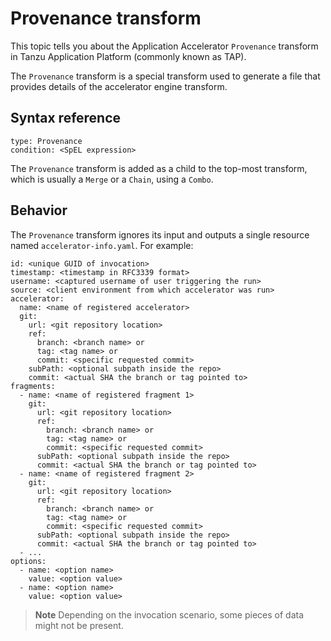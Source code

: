 # Provenance transform

This topic tells you about the Application Accelerator `Provenance` transform in Tanzu Application Platform (commonly known as TAP).

The `Provenance` transform is a special transform used to generate a file that
provides details of the accelerator engine transform.

## <a id="syntax-reference"></a>Syntax reference

``` console
type: Provenance
condition: <SpEL expression>
```

The `Provenance` transform is added as a child to the top-most
transform, which is usually a `Merge` or a `Chain`, using a `Combo`.

## <a id="behavior"></a>Behavior

The `Provenance` transform ignores its input and outputs
a single resource named `accelerator-info.yaml`. For example:

``` console
id: <unique GUID of invocation>
timestamp: <timestamp in RFC3339 format>
username: <captured username of user triggering the run>
source: <client environment from which accelerator was run>
accelerator:
  name: <name of registered accelerator>
  git:
    url: <git repository location>
    ref:
      branch: <branch name> or
      tag: <tag name> or
      commit: <specific requested commit>
    subPath: <optional subpath inside the repo>
    commit: <actual SHA the branch or tag pointed to>
fragments:
  - name: <name of registered fragment 1>
    git:
      url: <git repository location>
      ref:
        branch: <branch name> or
        tag: <tag name> or
        commit: <specific requested commit>
      subPath: <optional subpath inside the repo>
      commit: <actual SHA the branch or tag pointed to>
  - name: <name of registered fragment 2>
    git:
      url: <git repository location>
      ref:
        branch: <branch name> or
        tag: <tag name> or
        commit: <specific requested commit>
      subPath: <optional subpath inside the repo>
      commit: <actual SHA the branch or tag pointed to>
  - ...
options:
  - name: <option name>
    value: <option value>
  - name: <option name>
    value: <option value>
```

> **Note** Depending on the invocation scenario, some pieces of data might not be present.
